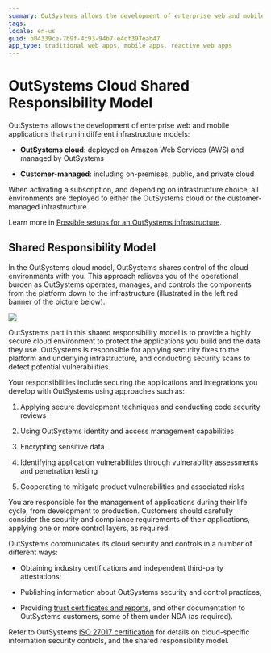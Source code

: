 ```yaml
---
summary: OutSystems allows the development of enterprise web and mobile applications that run in different infrastructure models
tags:
locale: en-us
guid: b04339ce-7b9f-4c93-94b7-e4cf397eab47
app_type: traditional web apps, mobile apps, reactive web apps
---
```


# OutSystems Cloud Shared Responsibility Model

OutSystems allows the development of enterprise web and mobile applications that run in different infrastructure models:

* **OutSystems cloud**: deployed on Amazon Web Services (AWS) and managed by OutSystems

* **Customer-managed**: including on-premises, public, and private cloud

When activating a subscription, and depending on infrastructure choice, all environments are deployed to either the OutSystems cloud or the customer-managed infrastructure.

Learn more in [Possible setups for an OutSystems infrastructure](https://success.outsystems.com/Documentation/11/Setting_Up_OutSystems/Possible_setups_for_an_OutSystems_infrastructure).

## Shared Responsibility Model

In the OutSystems cloud model, OutSystems shares control of the cloud environments with you. This approach relieves you of the operational burden as OutSystems operates, manages, and controls the components from the platform down to the infrastructure (illustrated in the left red banner of the picture below).

![](images/cloud-shared-responsibility_0.png?width=800)

OutSystems part in this shared responsibility model is to provide a highly secure cloud environment to protect the applications you build and the data they use. OutSystems is responsible for applying security fixes to the platform and underlying infrastructure, and conducting security scans to detect potential vulnerabilities.

Your responsibilities include securing the applications and integrations you develop with OutSystems using approaches such as:

1. Applying secure development techniques and conducting code security reviews

1. Using OutSystems identity and access management capabilities

1. Encrypting sensitive data

1. Identifying application vulnerabilities through vulnerability assessments and penetration testing

1. Cooperating to mitigate product vulnerabilities and associated risks

You are responsible for the management of applications during their life cycle, from development to production. Customers should carefully consider the security and compliance requirements of their applications, applying one or more control layers, as required.

OutSystems communicates its cloud security and controls in a number of different ways:

* Obtaining industry certifications and independent third-party attestations;

* Publishing information about OutSystems security and control practices;

* Providing [trust certificates and reports](https://outsystems.com/trust), and other documentation to OutSystems customers, some of them under NDA (as required).

Refer to OutSystems [ISO 27017 certification](https://www.outsystems.com/-/media/files/generic/trust/iso-27017-ecertificate-2015-cloud-709506.pdf?la=en&hash=9C0F767D040D984E93528D846C43BA7B57A60F01) for details on cloud-specific information security controls, and the shared responsibility model.
